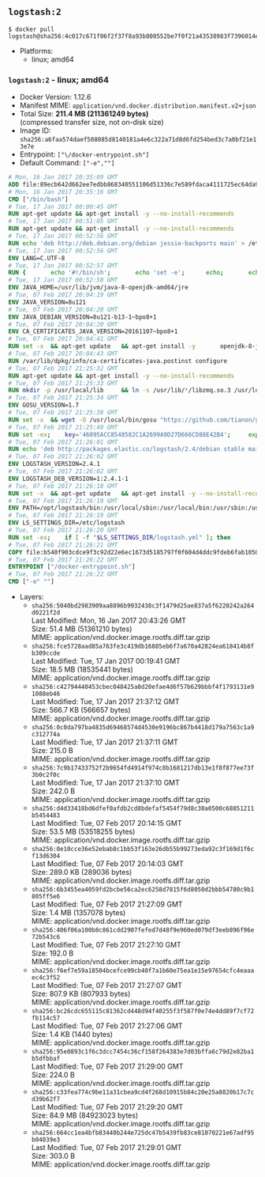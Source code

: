 ## `logstash:2`

```console
$ docker pull logstash@sha256:4c017c671f06f2f37f8a93b800552be7f0f21a43538983f7396014e3a91d25b3
```

-	Platforms:
	-	linux; amd64

### `logstash:2` - linux; amd64

-	Docker Version: 1.12.6
-	Manifest MIME: `application/vnd.docker.distribution.manifest.v2+json`
-	Total Size: **211.4 MB (211361249 bytes)**  
	(compressed transfer size, not on-disk size)
-	Image ID: `sha256:a6faa574daef508085d8140181a4e6c322a71d8d6fd254bed3c7a0bf21e13e7e`
-	Entrypoint: `["\/docker-entrypoint.sh"]`
-	Default Command: `["-e",""]`

```dockerfile
# Mon, 16 Jan 2017 20:35:09 GMT
ADD file:89ecb642d662ee7edbb868340551106d51336c7e589fdaca4111725ec64da957 in / 
# Mon, 16 Jan 2017 20:35:16 GMT
CMD ["/bin/bash"]
# Tue, 17 Jan 2017 00:00:45 GMT
RUN apt-get update && apt-get install -y --no-install-recommends 		ca-certificates 		curl 		wget 	&& rm -rf /var/lib/apt/lists/*
# Tue, 17 Jan 2017 00:51:05 GMT
RUN apt-get update && apt-get install -y --no-install-recommends 		bzip2 		unzip 		xz-utils 	&& rm -rf /var/lib/apt/lists/*
# Tue, 17 Jan 2017 00:52:56 GMT
RUN echo 'deb http://deb.debian.org/debian jessie-backports main' > /etc/apt/sources.list.d/jessie-backports.list
# Tue, 17 Jan 2017 00:52:56 GMT
ENV LANG=C.UTF-8
# Tue, 17 Jan 2017 00:52:57 GMT
RUN { 		echo '#!/bin/sh'; 		echo 'set -e'; 		echo; 		echo 'dirname "$(dirname "$(readlink -f "$(which javac || which java)")")"'; 	} > /usr/local/bin/docker-java-home 	&& chmod +x /usr/local/bin/docker-java-home
# Tue, 17 Jan 2017 00:52:58 GMT
ENV JAVA_HOME=/usr/lib/jvm/java-8-openjdk-amd64/jre
# Tue, 07 Feb 2017 20:04:19 GMT
ENV JAVA_VERSION=8u121
# Tue, 07 Feb 2017 20:04:20 GMT
ENV JAVA_DEBIAN_VERSION=8u121-b13-1~bpo8+1
# Tue, 07 Feb 2017 20:04:20 GMT
ENV CA_CERTIFICATES_JAVA_VERSION=20161107~bpo8+1
# Tue, 07 Feb 2017 20:04:41 GMT
RUN set -x 	&& apt-get update 	&& apt-get install -y 		openjdk-8-jre-headless="$JAVA_DEBIAN_VERSION" 		ca-certificates-java="$CA_CERTIFICATES_JAVA_VERSION" 	&& rm -rf /var/lib/apt/lists/* 	&& [ "$JAVA_HOME" = "$(docker-java-home)" ]
# Tue, 07 Feb 2017 20:04:43 GMT
RUN /var/lib/dpkg/info/ca-certificates-java.postinst configure
# Tue, 07 Feb 2017 21:25:32 GMT
RUN apt-get update && apt-get install -y --no-install-recommends 		apt-transport-https 		libzmq3 	&& rm -rf /var/lib/apt/lists/*
# Tue, 07 Feb 2017 21:25:33 GMT
RUN mkdir -p /usr/local/lib 	&& ln -s /usr/lib/*/libzmq.so.3 /usr/local/lib/libzmq.so
# Tue, 07 Feb 2017 21:25:34 GMT
ENV GOSU_VERSION=1.7
# Tue, 07 Feb 2017 21:25:38 GMT
RUN set -x 	&& wget -O /usr/local/bin/gosu "https://github.com/tianon/gosu/releases/download/$GOSU_VERSION/gosu-$(dpkg --print-architecture)" 	&& wget -O /usr/local/bin/gosu.asc "https://github.com/tianon/gosu/releases/download/$GOSU_VERSION/gosu-$(dpkg --print-architecture).asc" 	&& export GNUPGHOME="$(mktemp -d)" 	&& gpg --keyserver ha.pool.sks-keyservers.net --recv-keys B42F6819007F00F88E364FD4036A9C25BF357DD4 	&& gpg --batch --verify /usr/local/bin/gosu.asc /usr/local/bin/gosu 	&& rm -r "$GNUPGHOME" /usr/local/bin/gosu.asc 	&& chmod +x /usr/local/bin/gosu 	&& gosu nobody true
# Tue, 07 Feb 2017 21:25:40 GMT
RUN set -ex; 	key='46095ACC8548582C1A2699A9D27D666CD88E42B4'; 	export GNUPGHOME="$(mktemp -d)"; 	gpg --keyserver ha.pool.sks-keyservers.net --recv-keys "$key"; 	gpg --export "$key" > /etc/apt/trusted.gpg.d/elastic.gpg; 	rm -r "$GNUPGHOME"; 	apt-key list
# Tue, 07 Feb 2017 21:26:01 GMT
RUN echo 'deb http://packages.elastic.co/logstash/2.4/debian stable main' > /etc/apt/sources.list.d/logstash.list
# Tue, 07 Feb 2017 21:26:02 GMT
ENV LOGSTASH_VERSION=2.4.1
# Tue, 07 Feb 2017 21:26:02 GMT
ENV LOGSTASH_DEB_VERSION=1:2.4.1-1
# Tue, 07 Feb 2017 21:26:18 GMT
RUN set -x 	&& apt-get update 	&& apt-get install -y --no-install-recommends "logstash=$LOGSTASH_DEB_VERSION" 	&& rm -rf /var/lib/apt/lists/*
# Tue, 07 Feb 2017 21:26:19 GMT
ENV PATH=/opt/logstash/bin:/usr/local/sbin:/usr/local/bin:/usr/sbin:/usr/bin:/sbin:/bin
# Tue, 07 Feb 2017 21:26:19 GMT
ENV LS_SETTINGS_DIR=/etc/logstash
# Tue, 07 Feb 2017 21:26:20 GMT
RUN set -ex; 	if [ -f "$LS_SETTINGS_DIR/logstash.yml" ]; then 		sed -ri 's!^path\.config:!#&!g' "$LS_SETTINGS_DIR/logstash.yml"; 	fi; 	if [ -f "$LS_SETTINGS_DIR/log4j2.properties" ]; then 		cp "$LS_SETTINGS_DIR/log4j2.properties" "$LS_SETTINGS_DIR/log4j2.properties.dist"; 		truncate --size=0 "$LS_SETTINGS_DIR/log4j2.properties"; 	fi
# Tue, 07 Feb 2017 21:26:21 GMT
COPY file:b540f903cdce9f3c92d22e6ec1673d5185797f0f604d4ddc9fdeb6fab1050a8f in / 
# Tue, 07 Feb 2017 21:26:22 GMT
ENTRYPOINT ["/docker-entrypoint.sh"]
# Tue, 07 Feb 2017 21:26:22 GMT
CMD ["-e" ""]
```

-	Layers:
	-	`sha256:5040bd2983909aa8896b9932438c3f1479d25ae837a5f6220242a264d0221f2d`  
		Last Modified: Mon, 16 Jan 2017 20:43:26 GMT  
		Size: 51.4 MB (51361210 bytes)  
		MIME: application/vnd.docker.image.rootfs.diff.tar.gzip
	-	`sha256:fce5728aad85a763fe3c419db16885eb6f7a670a42824ea618414b8fb309ccde`  
		Last Modified: Tue, 17 Jan 2017 00:19:41 GMT  
		Size: 18.5 MB (18535441 bytes)  
		MIME: application/vnd.docker.image.rootfs.diff.tar.gzip
	-	`sha256:c42794440453cbec048425a8d20efae4d6f57b629bbbf4f1793131e91088eb46`  
		Last Modified: Tue, 17 Jan 2017 21:37:12 GMT  
		Size: 566.7 KB (566657 bytes)  
		MIME: application/vnd.docker.image.rootfs.diff.tar.gzip
	-	`sha256:0c0da797ba4835d69468574d4530e9196bc867b4418d179a7563c1a9c312774a`  
		Last Modified: Tue, 17 Jan 2017 21:37:11 GMT  
		Size: 215.0 B  
		MIME: application/vnd.docker.image.rootfs.diff.tar.gzip
	-	`sha256:7c9b17433752f2b9654fd4914f974c8b1681217db13e1f8f877ee73f3b0c2f0c`  
		Last Modified: Tue, 17 Jan 2017 21:37:10 GMT  
		Size: 242.0 B  
		MIME: application/vnd.docker.image.rootfs.diff.tar.gzip
	-	`sha256:d4d33418bd6dfef0afdb2cd8bdefaf5454f79d8c30a0500c68851211b5454483`  
		Last Modified: Tue, 07 Feb 2017 20:14:15 GMT  
		Size: 53.5 MB (53518255 bytes)  
		MIME: application/vnd.docker.image.rootfs.diff.tar.gzip
	-	`sha256:0e10cce36e52ebab8c1bb53f163e26db55b99273eda92c3f169d1f6cf13d6304`  
		Last Modified: Tue, 07 Feb 2017 20:14:03 GMT  
		Size: 289.0 KB (289036 bytes)  
		MIME: application/vnd.docker.image.rootfs.diff.tar.gzip
	-	`sha256:6b3455ea4059fd2bcbe56ca2ec6258d7815f6d8050d2bbb54780c9b1805ff5e6`  
		Last Modified: Tue, 07 Feb 2017 21:27:09 GMT  
		Size: 1.4 MB (1357078 bytes)  
		MIME: application/vnd.docker.image.rootfs.diff.tar.gzip
	-	`sha256:406f06a100b8c861cdd2907fefed7d48f9e960ed079df3eeb896f96e72b543c6`  
		Last Modified: Tue, 07 Feb 2017 21:27:10 GMT  
		Size: 192.0 B  
		MIME: application/vnd.docker.image.rootfs.diff.tar.gzip
	-	`sha256:f6ef7e59a18504bcefce99cb40f7a1b60e75ea1e15e97654cfc4eaaaec4c3f52`  
		Last Modified: Tue, 07 Feb 2017 21:27:07 GMT  
		Size: 807.9 KB (807933 bytes)  
		MIME: application/vnd.docker.image.rootfs.diff.tar.gzip
	-	`sha256:bc26cdc655115c81362cd448d94f40255f3f587f0e74e4dd89f7cf72fb114c57`  
		Last Modified: Tue, 07 Feb 2017 21:27:06 GMT  
		Size: 1.4 KB (1440 bytes)  
		MIME: application/vnd.docker.image.rootfs.diff.tar.gzip
	-	`sha256:95e0893c1f6c3dcc7454c36cf158f264383e7d03bffa6c79d2e82ba1b5dfbbaf`  
		Last Modified: Tue, 07 Feb 2017 21:29:00 GMT  
		Size: 224.0 B  
		MIME: application/vnd.docker.image.rootfs.diff.tar.gzip
	-	`sha256:c33fea774c9be11a31cbea9cd4f268d10915b84c20e25a8820b17c7cd39b62f7`  
		Last Modified: Tue, 07 Feb 2017 21:29:20 GMT  
		Size: 84.9 MB (84923023 bytes)  
		MIME: application/vnd.docker.image.rootfs.diff.tar.gzip
	-	`sha256:664cc1ea4bfb83440b244e725dc47b5439fb83ce81070221e67adf95b04039e3`  
		Last Modified: Tue, 07 Feb 2017 21:29:01 GMT  
		Size: 303.0 B  
		MIME: application/vnd.docker.image.rootfs.diff.tar.gzip
